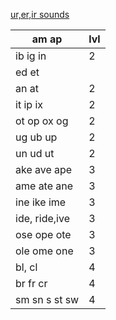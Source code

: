 [ur,er,ir sounds](https://www.youtube.com/watch?v=mr6TitJodII)


| am ap         | lvl |
| ------------- | --- |
| ib ig in      | 2   |
| ed et         |     |
| an at         | 2   |
| it ip ix      | 2   |
| ot op  ox og  | 2   |
| ug ub up      | 2   |
| un ud ut      | 2   |
| ake ave ape   | 3   |
| ame ate ane   | 3   |
| ine ike ime   | 3   |
| ide, ride,ive | 3   |
| ose ope ote   | 3   |
| ole ome one   | 3   |
| bl, cl        | 4   |
| br fr cr      | 4   |
| sm sn s st sw | 4   |
